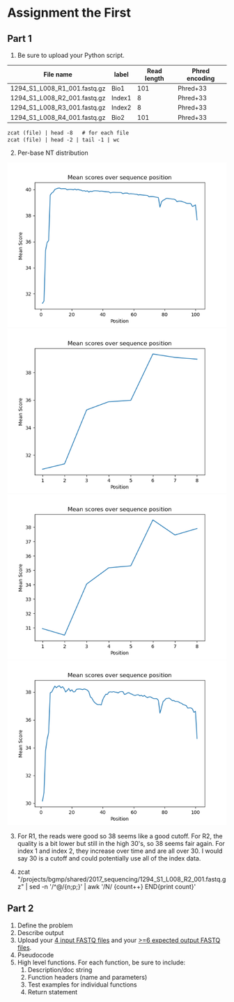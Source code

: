 # Assignment the First

## Part 1
1. Be sure to upload your Python script.

| File name | label | Read length | Phred encoding |
|---|---|---|---|
| 1294_S1_L008_R1_001.fastq.gz | Bio1  | 101 | Phred+33 |
| 1294_S1_L008_R2_001.fastq.gz | Index1 | 8 | Phred+33 |
| 1294_S1_L008_R3_001.fastq.gz | Index2 | 8 | Phred+33 |
| 1294_S1_L008_R4_001.fastq.gz | Bio2 | 101 | Phred+33 |
```
zcat (file) | head -8   # for each file
zcat (file) | head -2 | tail -1 | wc 
```


2. Per-base NT distribution


![R1](plotR1.png)
![R2](plotR2.png)
![R3](plotR3.png)
![R4](plotR4.png)


   3. For R1, the reads were good so 38 seems like a good cutoff. For R2, the quality is a bit lower but still in the high 30's, so 38 seems fair again. For index 1 and index 2, they increase over time and are all over 30. I would say 30 is a cutoff and could potentially use all of the index data. 
    
   4. zcat "/projects/bgmp/shared/2017_sequencing/1294_S1_L008_R2_001.fastq.gz" | sed -n '/^@/{n;p;}' | awk '/N/ {count++} END{print count}'


    
## Part 2
1. Define the problem
2. Describe output
3. Upload your [4 input FASTQ files](../TEST-input_FASTQ) and your [>=6 expected output FASTQ files](../TEST-output_FASTQ).
4. Pseudocode
5. High level functions. For each function, be sure to include:
    1. Description/doc string
    2. Function headers (name and parameters)
    3. Test examples for individual functions
    4. Return statement

